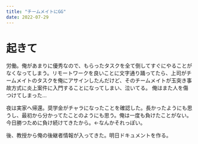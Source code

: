```yaml
---
title: "チームメイトにGG"
date: 2022-07-29
---
```


# 起きて

労働。俺があまりに優秀なので、もらったタスクを全て倒してすぐにやることがなくなってしまう。リモートワークを良いことに文字通り踊ってたら、上司がチームメイトのタスクを俺にアサインしたんだけど、そのチームメイトが玉突き事故方式に炎上案件に入門することになってしまい、泣いてる。
俺はまた人を傷つけてしまった…

夜は実家へ帰還。奨学金がチャラになったことを確認した。長かったようにも思うし、最初から分かってたことのようにも思う。俺は一度も負けたことがない。今日勝つために負け続けてきたから。←なんかそれっぽい。

後、教授から俺の後継者情報が入ってきた。明日ドキュメントを作る。